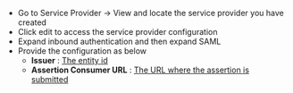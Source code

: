 * Go to Service Provider -> View and locate the service provider you have created
* Click edit to access the service provider configuration
* Expand inbound authentication and then expand SAML
* Provide the configuration as below
    * **Issuer** : [The entity id](/concepts/saml/#issuer-name)
    * **Assertion Consumer URL** : [The URL where the assertion is submitted](/concepts/saml/#assertion-consumer-url) 